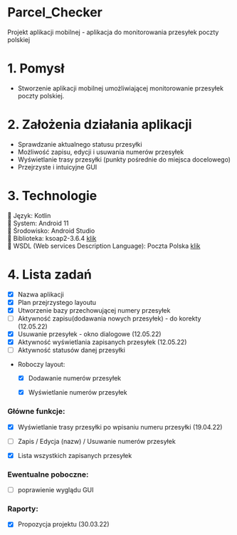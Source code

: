 # Parcel_Checker
Projekt aplikacji mobilnej - aplikacja do monitorowania przesyłek poczty polskiej

# 1. Pomysł 
- Stworzenie aplikacji mobilnej umożliwiającej monitorowanie przesyłek poczty polskiej.

# 2. Założenia działania aplikacji
 - Sprawdzanie aktualnego statusu przesyłki
 - Możliwość zapisu, edycji i usuwania numerów przesyłek
 - Wyświetlanie trasy przesyłki (punkty pośrednie do miejsca docelowego)
 - Przejrzyste i intuicyjne GUI

# 3. Technologie
   :small_orange_diamond: Język: Kotlin</br> 
   :small_orange_diamond: System: Android 11</br>
   :small_orange_diamond: Środowisko: Android Studio</br>
   :small_orange_diamond: Biblioteka: ksoap2-3.6.4 [klik](https://oss.sonatype.org/content/repositories/ksoap2-android-releases/com/google/code/ksoap2-android/ksoap2-android-assembly/3.6.4/)</br>
   :small_orange_diamond: WSDL (Web services Description Language): Poczta Polska [klik](https://www.poczta-polska.pl/hermes/uploads/2014/01/Metody-i-struktury-uslugi-sieciowej-Poczty-Polskiej-SA.pdf)</br>
# 4. Lista zadań
   - [x] Nazwa aplikacji
   - [x] Plan przejrzystego layoutu
   - [x] Utworzenie bazy przechowującej numery przesyłek
   - [ ] Aktywność zapisu(dodawania nowych przesyłek) - do korekty (12.05.22)
   - [x] Usuwanie przesyłek - okno dialogowe (12.05.22)
   - [x] Aktywność wyświetlania zapisanych przesyłek (12.05.22)
   - [ ] Aktywność statusów danej przesyłki

   - Roboczy layout:
      - [x] Dodawanie numerów przesyłek
      - [x] Wyświetlanie numerów przesyłek
 

### Główne funkcje:
  - [x] Wyświetlanie trasy przesyłki po wpisaniu numeru przesyłki (19.04.22)
  - [ ] Zapis / Edycja (nazw) / Usuwanie numerów przesyłek
  - [x] Lista wszystkich zapisanych przesyłek


### Ewentualne poboczne:
- [ ] poprawienie wyglądu GUI

### Raporty:
   - [x] Propozycja projektu (30.03.22) 


